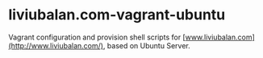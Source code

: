 # liviubalan.com-vagrant-ubuntu
Vagrant configuration and provision shell scripts for [www.liviubalan.com](http://www.liviubalan.com/), based on Ubuntu Server.
